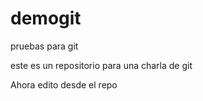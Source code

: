 # demogit
pruebas para git

este es un repositorio para una charla de git

Ahora edito desde el repo
